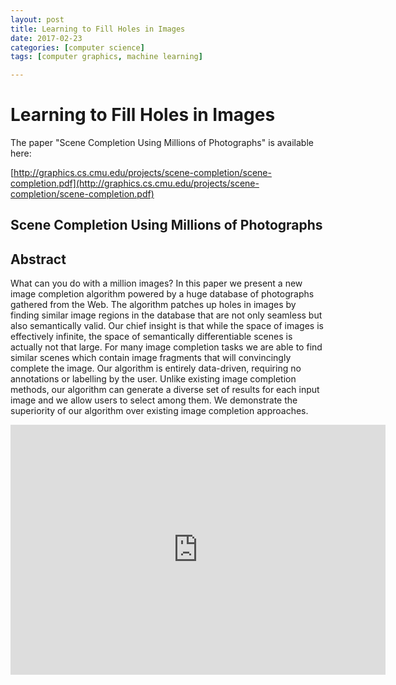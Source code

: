 ```yaml
---
layout: post
title: Learning to Fill Holes in Images
date: 2017-02-23
categories: [computer science]
tags: [computer graphics, machine learning]

---
```







# Learning to Fill Holes in Images


The paper "Scene Completion Using Millions of Photographs" is available here:

[http://graphics.cs.cmu.edu/projects/scene-completion/scene-completion.pdf](http://graphics.cs.cmu.edu/projects/scene-completion/scene-completion.pdf)


## Scene Completion Using Millions of Photographs

## Abstract

What can you do with a million images? In this paper we present a new image completion algorithm powered by a huge database of photographs gathered from the Web. The algorithm patches up holes in images by finding similar image regions in the database that are not only seamless but also semantically valid. Our chief insight is that while the space of images is effectively infinite, the space of semantically differentiable scenes is actually not that large. For many image completion tasks we are able to find similar scenes which contain image fragments that will convincingly complete the image. Our algorithm is entirely data-driven, requiring no annotations or labelling by the user. Unlike existing image completion methods, our algorithm can generate a diverse set of results for each input image and we allow users to select among them. We demonstrate the superiority of our algorithm over existing image completion approaches.

<iframe width="600" height="400" src="https://www.youtube.com/embed/psOPu3TldgY" frameborder="0" allowfullscreen></iframe>